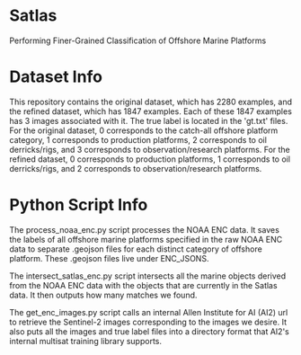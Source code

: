 # Satlas
Performing Finer-Grained Classification of Offshore Marine Platforms

# Dataset Info
This repository contains the original dataset, which has 2280 examples, and the refined dataset, which has 1847 examples. Each of these 1847 examples has 3 images associated with it.
The true label is located in the 'gt.txt' files. For the original dataset, 0 corresponds to the catch-all offshore platform category, 1 corresponds to production platforms, 2 corresponds
to oil derricks/rigs, and 3 corresponds to observation/research platforms. For the refined dataset, 0 corresponds to production platforms, 1 corresponds
to oil derricks/rigs, and 2 corresponds to observation/research platforms.

# Python Script Info
The process_noaa_enc.py script processes the NOAA ENC data. It saves the labels of all offshore marine platforms specified in the raw NOAA ENC data to separate .geojson files for
each distinct category of offshore platform. These .geojson files live under ENC_JSONS.

The intersect_satlas_enc.py script intersects all the marine objects derived from the NOAA ENC data with the objects that are currently in the Satlas data. It then outputs how many matches we found.

The get_enc_images.py script calls an internal Allen Institute for AI (AI2) url to retrieve the Sentinel-2 images corresponding to the images we desire. It also puts all the images and true label files
into a directory format that AI2's internal multisat training library supports.
